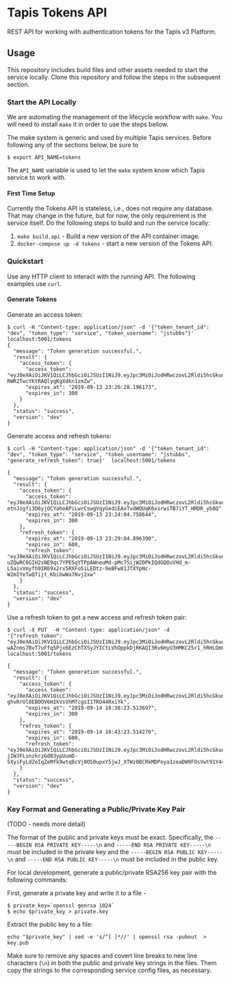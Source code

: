 # Tapis Tokens API

REST API for working with authentication tokens for the Tapis v3 Platform.

## Usage
This repository includes build files and other assets needed to start the service locally. Clone this
repository and follow the steps in the subsequent section.

### Start the API Locally
We are automating the management of the lifecycle workflow with `make`. You will need to install `make` it in order
to use the steps bellow.

The make system is generic and used by multiple Tapis services. Before following any of the sections below,
be sure to

```
$ export API_NAME=tokens
```

The `API_NAME` variable is used to let the `make` system know which Tapis service to work with.


#### First Time Setup
Currently the Tokens API is stateless, i.e., does not require any database. That may change in the future, but for now,
the only requirement is the service itself. Do the following steps to build and run the service locally:

1. `make build.api` - Build a new version of the API container image.
2. `docker-compose up -d tokens` - start a new version of the Tokens API.


### Quickstart
Use any HTTP client to interact with the running API. The following examples use `curl`.

#### Generate Tokens

Generate an access token:

```
$ curl -H "Content-type: application/json" -d '{"token_tenant_id": "dev", "token_type": "service", "token_username": "jstubbs"}'  localhost:5001/tokens
{
  "message": "Token generation successful.",
  "result": {
    "access_token": {
      "access_token": "eyJ0eXAiOiJKV1QiLCJhbGciOiJSUzI1NiJ9.eyJpc3MiOiJodHRwczovL2Rldi5hcGkudGFwaXMuaW8vdG9rZW5zL3YzIiwic3ViIjoiZGV2QGpzdHViYnMiLCJ0ZW5hbnRfaWQiOiJkZXYiLCJ0b2tlbl90eXBlIjoiYWNjZXNzIiwiZGVsZWdhdGlvbiI6ZmFsc2UsInVzZXJuYW1lIjoianN0dWJicyIsImFjY291bnRfdHlwZSI6InNlcnZpY2UiLCJleHAiOjE1Njg0MTcxODh9.JBTEK81Uvb1FNRFRm6oLt2Fog3OHmJa9Z4kkRAo7LQlYSbZZdHxXnzTtCXXTrYr7YFIHTQ8xcNLRjwT5nUOaLlmu8qzrjanRbC1XQHZa4jRUOK2ARBUZRK9yVaf2uvbBRJLW_Krzo90p3Pn-RWR2TwcYKtRAQlygKgXdkn1zmZw",
      "expires_at": "2019-09-13 23:26:28.196173",
      "expires_in": 300
    }
  },
  "status": "success",
  "version": "dev"
}

```

Generate access and refresh tokens:

```
$ curl -H "Content-type: application/json" -d '{"token_tenant_id": "dev", "token_type": "service", "token_username": "jstubbs", "generate_refresh_token": true}'  localhost:5001/tokens

{
  "message": "Token generation successful.",
  "result": {
    "access_token": {
      "access_token": "eyJ0eXAiOiJKV1QiLCJhbGciOiJSUzI1NiJ9.eyJpc3MiOiJodHRwczovL2Rldi5hcGkudGFwaXMuaW8vdG9rZW5zL3YzIiwic3ViIjoiZGV2QGpzdHViYnMiLCJ0ZW5hbnRfaWQiOiJkZXYiLCJ0b2tlbl90eXBlIjoiYWNjZXNzIiwiZGVsZWdhdGlvbiI6ZmFsc2UsInVzZXJuYW1lIjoianN0dWJicyIsImFjY291bnRfdHlwZSI6InNlcnZpY2UiLCJleHAiOjE1Njg0MTcwNDR9.ZE_JqYRhpkAIyExgKP7YAIEIFNROJ4oft0G_dX1Q4WlPmCio2OQ4ajcxEjbfMUgPaFVBIgZ0IOQ76xaWIqtjVyoecCzJDX6U6RLEa-etnJzgfi3D6yjOCYahoAPiLwrCswgVqyGediEAxTvdWQUqK6xsrwiTB7iYT_HRDR_yb8Q",
      "expires_at": "2019-09-13 23:24:04.758644",
      "expires_in": 300
    },
    "refresh_token": {
      "expires_at": "2019-09-13 23:29:04.896390",
      "expires_in": 600,
      "refresh_token": "eyJ0eXAiOiJKV1QiLCJhbGciOiJSUzI1NiJ9.eyJpc3MiOiJodHRwczovL2Rldi5hcGkudGFwaXMuaW8vdG9rZW5zL3YzIiwic3ViIjoiZGV2QGpzdHViYnMiLCJ0ZW5hbnRfaWQiOiJkZXYiLCJ0b2tlbl90eXBlIjoicmVmcmVzaCIsInVzZXJuYW1lIjoianN0dWJicyIsImFjY291bnRfdHlwZSI6InNlcnZpY2UiLCJleHAiOjE1Njg0MTczNDQsImFjY2Vzc190b2tlbiI6eyJpc3MiOiJodHRwczovL2Rldi5hcGkudGFwaXMuaW8vdG9rZW5zL3YzIiwic3ViIjoiZGV2QGpzdHViYnMiLCJ0ZW5hbnRfaWQiOiJkZXYiLCJ0b2tlbl90eXBlIjoiYWNjZXNzIiwiZGVsZWdhdGlvbiI6ZmFsc2UsInVzZXJuYW1lIjoianN0dWJicyIsImFjY291bnRfdHlwZSI6InNlcnZpY2UifX0.rdCY7xGTIyMa04AtxIKeBCV06i0dI4kJC0R-uZQwRC6GIH2sNE9qc7YPE5qYTPpAWneuMd-pMc7SijW2DPkIQdGQOuVHd_m-L5aivVmyfh9IR69x2rx5RXFo5iLEDtz-9eBFw81JTXYpNc-W2mIYeTwQTijt_KbibwWa7Nvj2xw"
    }
  },
  "status": "success",
  "version": "dev"
}
```

Use a refresh token to get a new access and refresh token pair:

```
$ curl -X PUT  -H "Content-type: application/json" -d '{"refresh_token": "eyJ0eXAiOiJKV1QiLCJhbGciOiJSUzI1NiJ9.eyJpc3MiOiJodHRwczovL2Rldi5hcGkudGFwaXMuaW8vdG9rZW5zL3YzIiwic3ViIjoiZGV2QGpzdHViYnMiLCJ0ZW5hbnRfaWQiOiJkZXYiLCJ0b2tlbl90eXBlIjoicmVmcmVzaCIsImV4cCI6MTU2ODQ4NjIxMywiYWNjZXNzX3Rva2VuIjp7ImlzcyI6Imh0dHBzOi8vZGV2LmFwaS50YXBpcy5pby90b2tlbnMvdjMiLCJzdWIiOiJkZXZAanN0dWJicyIsInRlbmFudF9pZCI6ImRldiIsInRva2VuX3R5cGUiOiJhY2Nlc3MiLCJkZWxlZ2F0aW9uIjpmYWxzZSwidXNlcm5hbWUiOiJqc3R1YmJzIiwiYWNjb3VudF90eXBlIjoic2VydmljZSIsInR0bCI6MzAwfX0.d6L2s6uLidgsSpnoDsRB2qKJhpiK7moUX6Hd-wAZnms7BvT7uFfq5Pjx6EzChTXSyJYICtLVhOppkDjRKAQI3Rv6HyU3HMKC25r1_hRHLOmCzA2OK3G8Zm8cMAW8iAiamRCriocdxqnWignmDiuRmTGyhLeb2RGtYccX_yz3Hbw"}'  localhost:5001/tokens

{
  "message": "Token generation successful.",
  "result": {
    "access_token": {
      "access_token": "eyJ0eXAiOiJKV1QiLCJhbGciOiJSUzI1NiJ9.eyJpc3MiOiJodHRwczovL2Rldi5hcGkudGFwaXMuaW8vdG9rZW5zL3YzIiwic3ViIjoiZGV2QGpzdHViYnMiLCJ0ZW5hbnRfaWQiOiJkZXYiLCJ0b2tlbl90eXBlIjoiYWNjZXNzIiwiZGVsZWdhdGlvbiI6ZmFsc2UsInVzZXJuYW1lIjoianN0dWJicyIsImFjY291bnRfdHlwZSI6InNlcnZpY2UiLCJleHAiOjE1Njg0ODYzMDN9.KBChtfKzuMqgQimFEkrSuc8XZHjStlsB8V6VnbKcIk_uIGTvXYI6rHY8KEC_b8DCaqP6Wm8eDslN4TP5O9XWkqTAG_ZMmk4VIFZNJFFyUcGth5eYdxuiFcDoRqd79zgVrrdp-ghvRrUl8EBOOV6HIkVsVhMTcgsI1TRO44RxiYk",
      "expires_at": "2019-09-14 18:38:23.513697",
      "expires_in": 300
    },
    "refres_token": {
      "expires_at": "2019-09-14 18:43:23.514270",
      "expires_in": 600,
      "refresh_token": "eyJ0eXAiOiJKV1QiLCJhbGciOiJSUzI1NiJ9.eyJpc3MiOiJodHRwczovL2Rldi5hcGkudGFwaXMuaW8vdG9rZW5zL3YzIiwic3ViIjoiZGV2QGpzdHViYnMiLCJ0ZW5hbnRfaWQiOiJkZXYiLCJ0b2tlbl90eXBlIjoicmVmcmVzaCIsImV4cCI6MTU2ODQ4NjYwMywiYWNjZXNzX3Rva2VuIjp7ImlzcyI6Imh0dHBzOi8vZGV2LmFwaS50YXBpcy5pby90b2tlbnMvdjMiLCJzdWIiOiJkZXZAanN0dWJicyIsInRlbmFudF9pZCI6ImRldiIsInRva2VuX3R5cGUiOiJhY2Nlc3MiLCJkZWxlZ2F0aW9uIjpmYWxzZSwidXNlcm5hbWUiOiJqc3R1YmJzIiwiYWNjb3VudF90eXBlIjoic2VydmljZSIsInR0bCI6MzAwfX0.TWcAX0N9UpNqvjAMsoAvURL-jIWJFLsnzkrzGdB3ypUumD-5XyiFyLdZeIqZeMfk9wtq8cVj0OS0upxY5jwJ_XTWz0BCRkMDPoya1zeaDW9FOsVwt91Y44aB8u9KzNf7hywd5tI3kikwUAGi0FsJXuvpkkwAzM1mk3I8plX8uQM"
    }
  },
  "status": "success",
  "version": "dev"
}

```

### Key Format and Generating a Public/Private Key Pair
(TODO - needs more detail)

The format of the public and private keys must be exact. Specifically, the `-----BEGIN RSA PRIVATE KEY-----\n`
and `-----END RSA PRIVATE KEY-----\n` must be included in the private key
and the `-----BEGIN RSA PUBLIC KEY-----\n` and `-----END RSA PUBLIC KEY-----\n` must
be included in the public key. 

For local development, generate a public/private RSA256 key pair with the following commands:

First, generate a private key and write it to a file -  
```
$ private_key=`openssl genrsa 1024`
$ echo $private_key > private.key
```

Extract the public key to a file:
```
echo "$private_key" | sed -e 's/^[ ]*//' | openssl rsa -pubout  > key.pub
```

Make sure to remove any spaces and covert line breaks to new line characters (`\n`)
in both the public and private key strings in the files. Them copy the strings
to the corresponding service config files, as necessary.

